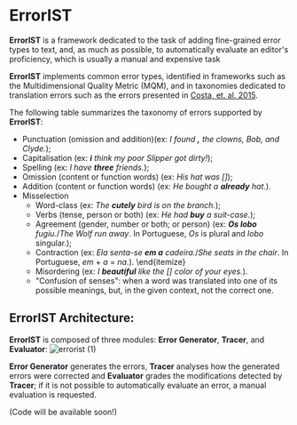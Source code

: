 # ErrorIST

**ErrorIST** is a framework dedicated to the task of adding fine-grained error types to text, and, as much as possible, to automatically evaluate an editor's proficiency, which is usually a manual and expensive task


**ErrorIST** implements common error types, identified in frameworks such as the Multidimensional Quality Metric (MQM), and in taxonomies dedicated to translation errors such as the errors presented in [Costa, et. al. 2015](https://link.springer.com/article/10.1007/s10590-015-9169-0).

The following table summarizes the taxonomy of errors supported by **ErrorIST**:

- Punctuation (omission and addition)(ex: _I found **,** the clowns, Bob, and Clyde._);
- Capitalisation (ex: _**i** think my poor Slipper got dirty!_);
- Spelling (ex: _I have **three** friends._);
- Omission (content or function words) (ex: _His hat was []_);
- Addition (content or function words) (ex: _He bought a **already** hat._).
- Misselection
  - Word-class (ex: _The **cutely** bird is on the branch._);
  - Verbs (tense, person or both) (ex: _He had **buy** a suit-case._);
  - Agreement (gender, number or both; or person) (ex: _**Os lobo** fugiu._/_The Wolf run away_. In Portuguese, _Os_ is plural and _lobo_ singular.);
  - Contraction (ex: _Ela senta-se **em a** cadeira._/_She seats in the chair_. In Portuguese, _em_ + _a_ = _na_.).
\end{itemize}
  - Misordering (ex: _I **beautiful** like the [] color of your eyes._).
  - "Confusion of senses": when a word was translated into one of its possible meanings, but, in the given context, not the correct one.

## ErrorIST Architecture:

**ErrorIST** is  composed  of  three  modules:   **Error Generator**,  **Tracer**,  and **Evaluator**:
![errorist (1)](https://user-images.githubusercontent.com/17256847/122262890-c85ba980-cecd-11eb-8a16-bceffbab908e.jpg)

**Error Generator** generates the errors, **Tracer** analyses how the generated errors were corrected and **Evaluator** grades the modifications detected by **Tracer**; if it is not possible to automatically evaluate an error, a manual evaluation is requested.

(Code will be available soon!)
